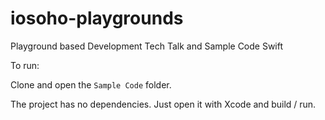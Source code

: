 # iosoho-playgrounds
Playground based Development Tech Talk and Sample Code Swift



To run:

Clone and open the ```Sample Code``` folder.  



The project has no dependencies.  Just open it with Xcode and build / run.